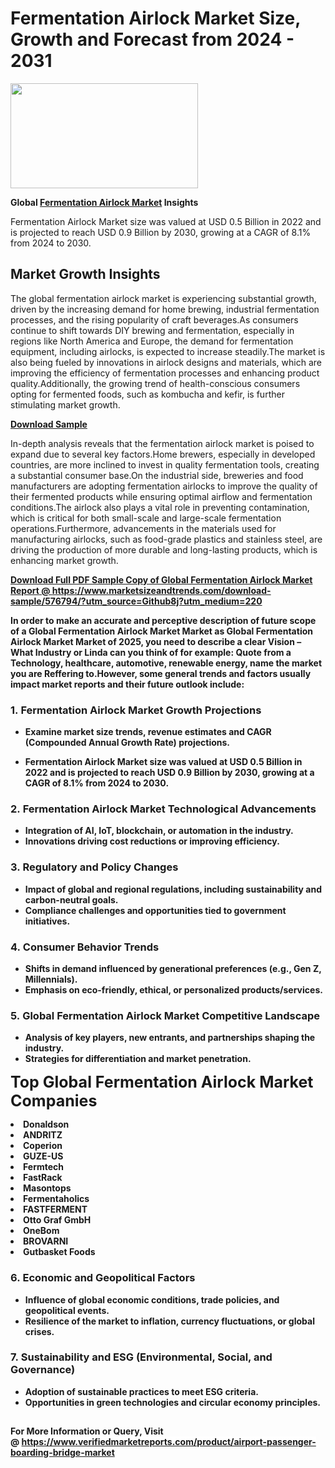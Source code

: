 <H1>Fermentation Airlock Market Size, Growth and Forecast from 2024 - 2031</H1><img class="aligncenter size-medium wp-image-584254" src="https://thirdeyenews.in/wp-content/uploads/2024/09/Global-Market-Research-300x168.jpeg" alt="" width="300" height="168" /><p><strong>Global&nbsp;<a href="https://www.marketsizeandtrends.com/download-sample/576794/?utm_source=Github8j?utm_medium=220">Fermentation Airlock Market</a> Insights</strong></p><p>Fermentation Airlock Market size was valued at USD 0.5 Billion in 2022 and is projected to reach USD 0.9 Billion by 2030, growing at a CAGR of 8.1% from 2024 to 2030.</p><p><h2>Market Growth Insights</h2> <p>The global fermentation airlock market is experiencing substantial growth, driven by the increasing demand for home brewing, industrial fermentation processes, and the rising popularity of craft beverages.As consumers continue to shift towards DIY brewing and fermentation, especially in regions like North America and Europe, the demand for fermentation equipment, including airlocks, is expected to increase steadily.The market is also being fueled by innovations in airlock designs and materials, which are improving the efficiency of fermentation processes and enhancing product quality.Additionally, the growing trend of health-conscious consumers opting for fermented foods, such as kombucha and kefir, is further stimulating market growth.</p> <p><strong><a href="#">Download Sample</a></strong></p> <p>In-depth analysis reveals that the fermentation airlock market is poised to expand due to several key factors.Home brewers, especially in developed countries, are more inclined to invest in quality fermentation tools, creating a substantial consumer base.On the industrial side, breweries and food manufacturers are adopting fermentation airlocks to improve the quality of their fermented products while ensuring optimal airflow and fermentation conditions.The airlock also plays a vital role in preventing contamination, which is critical for both small-scale and large-scale fermentation operations.Furthermore, advancements in the materials used for manufacturing airlocks, such as food-grade plastics and stainless steel, are driving the production of more durable and long-lasting products, which is enhancing market growth.</p> <p><strong><a href="#"></p><p><span class=""><strong>Download Full PDF Sample Copy of Global Fermentation Airlock Market Report</strong> @ <a href="https://www.marketsizeandtrends.com/download-sample/576794/?utm_source=Github8j?utm_medium=220" target="_blank">https://www.marketsizeandtrends.com/download-sample/576794/?utm_source=Github8j?utm_medium=220</a></span></p><p>In order to make an accurate and perceptive description of future scope of a Global&nbsp;Fermentation Airlock Market Market as Global&nbsp;Fermentation Airlock Market Market of 2025, you need to describe a clear Vision &ndash; What Industry or Linda can you think of for example: Quote from a Technology, healthcare, automotive, renewable energy, name the market you are Reffering to.However, some general trends and factors usually impact market reports and their future outlook include:</p><h3>1.&nbsp;<strong>Fermentation Airlock Market Growth Projections</strong></h3><ul><li>Examine market size trends, revenue estimates and CAGR (Compounded Annual Growth Rate) projections.</li><li><p>Fermentation Airlock Market size was valued at USD 0.5 Billion in 2022 and is projected to reach USD 0.9 Billion by 2030, growing at a CAGR of 8.1% from 2024 to 2030.</p></li></ul><h3>2.&nbsp;<strong>Fermentation Airlock Market Technological Advancements</strong></h3><ul><li>Integration of AI, IoT, blockchain, or automation in the industry.</li><li>Innovations driving cost reductions or improving efficiency.</li></ul><h3>3.&nbsp;<strong>Regulatory and Policy Changes</strong></h3><ul><li>Impact of global and regional regulations, including sustainability and carbon-neutral goals.</li><li>Compliance challenges and opportunities tied to government initiatives.</li></ul><h3>4.&nbsp;<strong>Consumer Behavior Trends</strong></h3><ul><li>Shifts in demand influenced by generational preferences (e.g., Gen Z, Millennials).</li><li>Emphasis on eco-friendly, ethical, or personalized products/services.</li></ul><h3>5.&nbsp;<strong>Global Fermentation Airlock Market Competitive Landscape</strong></h3><ul><li>Analysis of key players, new entrants, and partnerships shaping the industry.</li><li>Strategies for differentiation and market penetration.</li></ul><p data-pm-slice="1 1 []"><span style="color: inherit; font-family: inherit; font-size: 25px;">Top Global Fermentation Airlock Market Companies</span></p><div class="" data-test-id=""><p><li>Donaldson</li><li> ANDRITZ</li><li> Coperion</li><li> GUZE-US</li><li> Fermtech</li><li> FastRack</li><li> Masontops</li><li> Fermentaholics</li><li> FASTFERMENT</li><li> Otto Graf GmbH</li><li> OneBom</li><li> BROVARNI</li><li> Gutbasket Foods</li></p></div><h3>6.&nbsp;<strong>Economic and Geopolitical Factors</strong></h3><ul><li>Influence of global economic conditions, trade policies, and geopolitical events.</li><li>Resilience of the market to inflation, currency fluctuations, or global crises.</li></ul><h3>7.&nbsp;<strong>Sustainability and ESG (Environmental, Social, and Governance)</strong></h3><ul><li>Adoption of sustainable practices to meet ESG criteria.</li><li>Opportunities in green technologies and circular economy principles.</li></ul><h2><strong style="font-size: 14px;">For More Information or Query, Visit @&nbsp;</strong><a style="background-color: #ffffff; font-size: 14px;" href="https://www.marketsizeandtrends.com/report/fermentation-airlock-market/" target="_blank">https://www.verifiedmarketreports.com/product/airport-passenger-boarding-bridge-market</a></h2>